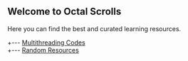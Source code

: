 ## Welcome to Octal Scrolls

Here you can find the best and curated learning resources.

 +--- [Multithreading Codes](Resources/Multithreading/index.md)   <br/>
 +--- [Random Resources]()       <br/>
